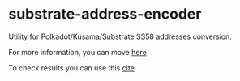# substrate-address-encoder

Utility for Polkadot/Kusama/Substrate SS58 addresses conversion.

For more information, you can move [here](https://github.com/paritytech/substrate/wiki/External-Address-Format-(SS58))

To check results you can use this [cite](https://polkadot.subscan.io/tools/ss58_transform)
